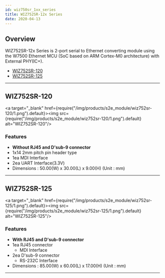 ```yaml
---
id: wiz750sr_1xx_series
title: WIZ752SR-12x Series
date: 2020-04-13
---
```


## Overview

WIZ752SR-12x Series is 2-port serial to Ethernet converting module using
the W7500 Ethernet MCU (SoC based on ARM Cortex-M0 architecture) with
External PHY(IC+).

  - [WIZ752SR-120](WIZ752SR-120/wiz752sr_120)
  - [WIZ752SR-125](WIZ752SR-125/wiz752sr_125)

-----

## WIZ752SR-120

<a target="_blank" href={require("/img/products/s2e_module/wiz752sr-120/1.png").default}><img src={require("/img/products/s2e_module/wiz752sr-120/1.png").default} alt="WIZ752SR-120"/></a>  

### Features

  - **Without RJ45 and D'sub-9 connector**
  - 1x14 2mm pitch pin header type
  - 1ea MDI Interface
  - 2ea UART Interface(3.3V)
  - Dimensions : 50.00(W) x 30.00(L) x 9.00(H) (Unit : mm)

-----

## WIZ752SR-125

<a target="_blank" href={require("/img/products/s2e_module/wiz752sr-125/1.png").default}><img src={require("/img/products/s2e_module/wiz752sr-125/1.png").default} alt="WIZ752SR-125"/></a>

### Features

  - **With RJ45 and D'sub-9 connector**
  - 1ea RJ45 connector
      - MDI Interface
  - 2ea D'sub-9 connector
      - RS-232C Interface
  - Dimensions : 85.00(W) x 60.00(L) x 17.00(H) (Unit : mm)

-----
